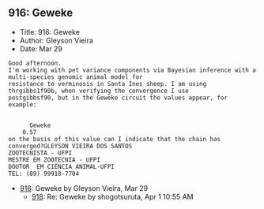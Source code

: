 ## 916: Geweke

- Title: 916: Geweke
- Author: Gleyson Vieira
- Date: Mar 29
```
Good afternoon.
I'm working with pet variance components via Bayesian inference with a multi-species genomic animal model for
resistance to verminosis in Santa Ines sheep. I am using thrgibbs1f90b, when verifying the convergence I use
postgibbsf90, but in the Geweke circuit the values appear, for example:


      Geweke
	0.57
on the basis of this value can I indicate that the chain has converged?GLEYSON VIEIRA DOS SANTOS
ZOOTECNISTA - UFPI
MESTRE EM ZOOTECNIA - UFPI
DOUTOR	EM CIÊNCIA ANIMAL-UFPI
TEL: (89) 99918-7704
```

- [916](0916.md): Geweke by Gleyson Vieira, Mar 29
    - [918](0918.md): Re: Geweke by shogotsuruta, Apr 1 10:55 AM
